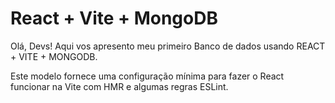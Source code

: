 # React + Vite + MongoDB

Olá, Devs! 
Aqui vos apresento meu primeiro Banco de dados usando REACT + VITE + MONGODB.

Este modelo fornece uma configuração mínima para fazer o React funcionar na Vite com HMR e algumas regras ESLint.
